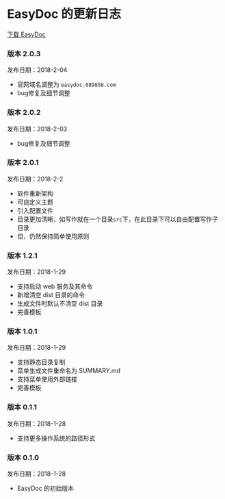 # EasyDoc 的更新日志

[下载 EasyDoc](https://easydoc.089858.com/download)

### 版本 2.0.3

发布日期：2018-2-04

- 官网域名调整为 `easydoc.089858.com`
- bug修复及细节调整

### 版本 2.0.2

发布日期：2018-2-03

- bug修复及细节调整

### 版本 2.0.1

发布日期：2018-2-2

- 软件重新架构
- 可自定义主题
- 引入配置文件
- 目录更加清晰，如写作就在一个目录`src`下，在此目录下可以自由配置写作子目录
- 但，仍然保持简单使用原则

### 版本 1.2.1

发布日期：2018-1-29

- 支持启动 web 服务及其命令
- 新增清空 dist 目录的命令
- 生成文件时默认不清空 dist 目录
- 完善模板

### 版本 1.0.1

发布日期：2018-1-29

- 支持静态目录复制
- 菜单生成文件重命名为 SUMMARY.md
- 支持菜单使用外部链接
- 完善模板

### 版本 0.1.1

发布日期：2018-1-28

- 支持更多操作系统的路径形式

### 版本 0.1.0

发布日期：2018-1-28

- EasyDoc 的初始版本
